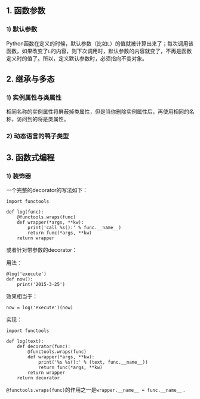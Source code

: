 <!-- 
.. title: My Notes of Python 3
.. slug: my-notes-of-python-3
.. date: 2016-02-15 13:50:27 UTC+08:00
.. tags: Python
.. category: Web
.. link: 
.. description: 
.. type: text
-->

## 1. 函数参数
### 1) 默认参数
Python函数在定义的时候，默认参数（比如`L`）的值就被计算出来了；每次调用该函数，如果改变了`L`的内容，则下次调用时，默认参数的内容就变了，不再是函数定义时的值了。所以，定义默认参数时，必须指向不变对象。

## 2. 继承与多态
### 1) 实例属性与类属性

相同名称的实例属性将屏蔽掉类属性，但是当你删除实例属性后，再使用相同的名称，访问到的将是类属性。

### 2) 动态语言的鸭子类型

## 3. 函数式编程
### 1) 装饰器
一个完整的decorator的写法如下：

	import functools

	def log(func):
   		@functools.wraps(func)
	   	def wrapper(*args, **kw):
			print('call %s():' % func.__name__)
		   	return func(*args, **kw)
		return wrapper

或者针对带参数的decorator：

用法：

	@log('execute')
	def now():
   		print('2015-3-25')
   		
效果相当于：

	now = log('execute')(now)
	
实现：


	import functools

	def log(text):
   		def decorator(func):
       		@functools.wraps(func)
		    def wrapper(*args, **kw):
          		print('%s %s():' % (text, func.__name__))
            	return func(*args, **kw)
		    return wrapper
	    return decorator
	    
`@functools.wraps(func)`的作用之一是`wrapper.__name__ = func.__name__` .